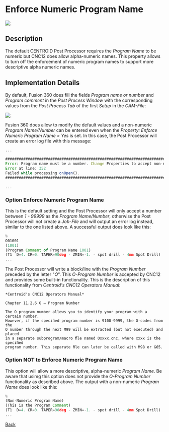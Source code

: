 # Enforce Numeric Program Name

![](/images/pp011.PNG)

## Description
The default CENTROID Post Processor requires the *Program Name* to be numeric but CNC12 does allow alpha-numeric names. This property allows to turn off the enforcement of numeric program names to support more descriptive alpha numeric names.

## Implementation Details
By default, Fusion 360 does fill the fields *Program name or number* and *Program comment* in the *Post Process Window* with the corresponding values from the *Post Process Tab*  of the first *Setup* in the *CAM-File*:

![](/images/pp012.PNG)

Fusion 360 does allow to modify the default values and a non-numeric *Program Name/Number* can be entered even when the *Property: Enforce Numeric Program Name = Yes* is set. In this case, the Post Processor will create an error log file with this message:

```javascript
...

###############################################################################
Error: Program name must be a number. Change Properties to accept non-numeric Program Names
Error at line: 352
Failed while processing onOpen().
###############################################################################

...
```

### Option Enforce Numeric Program Name
This is the default setting and the Post Processor will only accept a number between *1 - 99999* as the *Program Name/Number*, otherwise the Post Processor will not create a *Job-File* and will output an error log instead, similar to the one listed above. A successful output does look like this:

```javascript
%
O01001
(1001)
(Program Comment of Program Name 1001)
(T1  D=4. CR=0. TAPER=90deg - ZMIN=-1. - spot drill - 4mm Spot Drill)
...

```

The Post Processor will write a block/line with the *Program Number* preceded by the letter "*O*". This *O-Program Number* is accepted by CNC12 and provides some built-in functionality. This is the description of this functionality from *Centroid's CNC12 Operators Manual*:

```
*Centroid's CNC12 Operators Manual*

Chapter 11.2.6 O — Program Number

The O program number allows you to identify your program with a certain number. 
However, if the speciﬁed program number is 9100-9999, the G-codes from the 
O number through the next M99 will be extracted (but not executed) and placed 
in a separate subprogram/macro ﬁle named Oxxxx.cnc, where xxxx is the speciﬁed 
program number. This separate ﬁle can later be called with M98 or G65.

```

### Option NOT to Enforce Numeric Program Name
This option will allow a more descriptive, alpha-numeric *Program Name*. Be aware that usimg this option does not provide the *O-Program Number* functionality as described above. The output with a non-numeric *Program Name* does look like this:

```javascript
%
(Non-Numeric Program Name)
(This is the Program Comment)
(T1  D=4. CR=0. TAPER=90deg - ZMIN=-1. - spot drill - 4mm Spot Drill)
...

```


[Back](index.md)